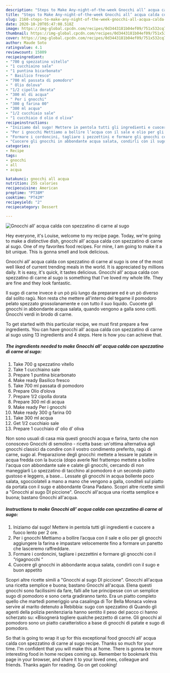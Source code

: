 ```yaml
---
description: "Steps to Make Any-night-of-the-week Gnocchi all’ acqua calda con spezzatino di carne al sugo"
title: "Steps to Make Any-night-of-the-week Gnocchi all’ acqua calda con spezzatino di carne al sugo"
slug: 2160-steps-to-make-any-night-of-the-week-gnocchi-all-acqua-calda-con-spezzatino-di-carne-al-sugo
date: 2020-10-20T05:47:08.518Z
image: https://img-global.cpcdn.com/recipes/0d3443181b04ef09/751x532cq70/gnocchi-all-acqua-calda-con-spezzatino-di-carne-al-sugo-recipe-main-photo.jpg
thumbnail: https://img-global.cpcdn.com/recipes/0d3443181b04ef09/751x532cq70/gnocchi-all-acqua-calda-con-spezzatino-di-carne-al-sugo-recipe-main-photo.jpg
cover: https://img-global.cpcdn.com/recipes/0d3443181b04ef09/751x532cq70/gnocchi-all-acqua-calda-con-spezzatino-di-carne-al-sugo-recipe-main-photo.jpg
author: Maude Soto
ratingvalue: 4.1
reviewcount: 15809
recipeingredient:
- "700 g spezzatino vitello"
- "1 cucchiaino sale"
- "1 puntina bicarbonato"
- " Basilico fresco"
- "700 ml passata di pomodoro"
- " Olio dolova"
- "1/2 cipolla dorata"
- "300 ml di acqua"
- " Per i gnocchi"
- "300 g farina 00"
- "300 ml acqua"
- "1/2 cucchiaio sale"
- "1 cucchiaio d olio d oliva"
recipeinstructions:
- "Iniziamo dal sugo! Mettere in pentola tutti gli ingredienti e cuocere a fuoco lento per 2 ore."
- "Per i gnocchi Mettiamo a bollire l’acqua con il sale e olio per gli gnocchi aggiungere la farina e impastare velocemente fino a formare un panetto che lasceremo raffreddare."
- "Formare i cordoncini, tagliare i pezzettini e formare gli gnocchi con il “rigagnocchi “"
- "Cuocere gli gnocchi in abbondante acqua salata, condirli con il sugo e buon appetito"
categories:
- Recipe
tags:
- gnocchi
- all
- acqua

katakunci: gnocchi all acqua 
nutrition: 255 calories
recipecuisine: American
preptime: "PT38M"
cooktime: "PT42M"
recipeyield: "2"
recipecategory: Dessert

---
```



![Gnocchi all’ acqua calda con spezzatino di carne al sugo](https://img-global.cpcdn.com/recipes/0d3443181b04ef09/751x532cq70/gnocchi-all-acqua-calda-con-spezzatino-di-carne-al-sugo-recipe-main-photo.jpg)

Hey everyone, it's Louise, welcome to my recipe page. Today, we're going to make a distinctive dish, gnocchi all’ acqua calda con spezzatino di carne al sugo. One of my favorites food recipes. For mine, I am going to make it a bit unique. This is gonna smell and look delicious.

Gnocchi all’ acqua calda con spezzatino di carne al sugo is one of the most well liked of current trending meals in the world. It is appreciated by millions daily. It is easy, it's quick, it tastes delicious. Gnocchi all’ acqua calda con spezzatino di carne al sugo is something that I've loved my whole life. They are fine and they look fantastic.

Il sugo di carne invece è un pò più lungo da preparare ed è un pò diverso dal solito ragù. Non resta che mettere all&#39;interno del tegame il pomodoro pelato spezzato grossolanamente e con tutto il suo liquido. Cuocete gli gnocchi in abbondante acqua salata, quando vengono a galla sono cotti. Gnocchi verdi in brodo di carne.


To get started with this particular recipe, we must first prepare a few ingredients. You can have gnocchi all’ acqua calda con spezzatino di carne al sugo using 13 ingredients and 4 steps. Here is how you can achieve that.

<!--inarticleads1-->

##### The ingredients needed to make Gnocchi all’ acqua calda con spezzatino di carne al sugo:

1. Take 700 g spezzatino vitello
1. Take 1 cucchiaino sale
1. Prepare 1 puntina bicarbonato
1. Make ready  Basilico fresco
1. Take 700 ml passata di pomodoro
1. Prepare  Olio d’olova
1. Prepare 1/2 cipolla dorata
1. Prepare 300 ml di acqua
1. Make ready  Per i gnocchi
1. Make ready 300 g farina 00
1. Take 300 ml acqua
1. Get 1/2 cucchiaio sale
1. Prepare 1 cucchiaio d’ olio d’ oliva


Non sono usuali di casa mia questi gnocchi acqua e farina, tanto che non conoscevo Gnocchi di semolino - ricetta base: un&#39;ottima alternativa agli gnocchi classici da condire con il vostro condimento preferito, ragù di carne, sugo al. Preparazione degli gnocchi: mettete a lessare le patate in acqua fredda con la buccia (dopo averle Nel frattempo mettete a bollire l&#39;acqua con abbondante sale e calate gli gnocchi, cercando di non maneggiarli Lo spezzatino di tacchino al pomodoro è un secondo piatto gustoso e leggero, a base… Lessate gli gnocchi in acqua bollente poco salata, sgocciolateli a mano a mano che vengono a galla, conditeli sul piatto da portata con il sugo e abbondante Grana Padano. Scopri altre ricette simili a &#34;Gnocchi al sugo DI piccione&#34;. Gnocchi all&#39;acqua una ricetta semplice e buona; bastano Gnocchi all&#39;acqua. 

<!--inarticleads2-->

##### Instructions to make Gnocchi all’ acqua calda con spezzatino di carne al sugo:

1. Iniziamo dal sugo! Mettere in pentola tutti gli ingredienti e cuocere a fuoco lento per 2 ore.
1. Per i gnocchi Mettiamo a bollire l’acqua con il sale e olio per gli gnocchi aggiungere la farina e impastare velocemente fino a formare un panetto che lasceremo raffreddare.
1. Formare i cordoncini, tagliare i pezzettini e formare gli gnocchi con il “rigagnocchi “
1. Cuocere gli gnocchi in abbondante acqua salata, condirli con il sugo e buon appetito


Scopri altre ricette simili a &#34;Gnocchi al sugo DI piccione&#34;. Gnocchi all&#39;acqua una ricetta semplice e buona; bastano Gnocchi all&#39;acqua. Elena questi gnocchi sono facilissimi da fare, falli alle tue principesse con un semplice sugo di pomodoro e sono certa gradiranno tanto. Era un piatto completo quello che martedì pomeriggio una casalinga di Tor Bella Monaca voleva servire al marito detenuto a Rebibbia: sugo con spezzatino di Quando gli agenti della polizia penitenziaria hanno sentito il peso del pacco ci hanno scherzato su: «Bisognerà togliere qualche pezzetto di carne. Gli gnocchi al pomodoro sono un piatto caratteristico a base di gnocchi di patate e sugo di pomodoro. 

So that is going to wrap it up for this exceptional food gnocchi all’ acqua calda con spezzatino di carne al sugo recipe. Thanks so much for your time. I'm confident that you will make this at home. There is gonna be more interesting food in home recipes coming up. Remember to bookmark this page in your browser, and share it to your loved ones, colleague and friends. Thanks again for reading. Go on get cooking!
